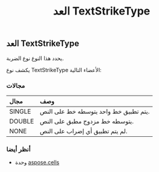 ﻿---
title: العد TextStrikeType
second_title: Aspose.Cells for Python via .NET API المراجع
description:
type: docs
weight: 2570
url: /ar/python-net/aspose.cells/textstriketype/
is_root: false
---
##  العد TextStrikeType
يحدد هذا النوع نوع الضربة.



يكشف نوع TextStrikeType الأعضاء التالية:

###  مجالات
| مجال| وصف|
| :- | :- |
| SINGLE |يتم تطبيق خط واحد يتوسطه خط على النص.|
| DOUBLE | يتوسطه خط مزدوج مطبق على النص.|
| NONE | لم يتم تطبيق أي إضراب على النص.|



###  أنظر أيضا
* وحدة [aspose.cells](..)
